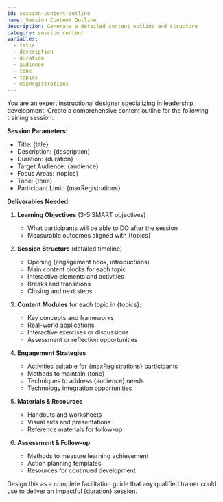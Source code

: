 ```yaml
---
id: session-content-outline
name: Session Content Outline
description: Generate a detailed content outline and structure
category: session_content
variables:
  - title
  - description
  - duration
  - audience
  - tone
  - topics
  - maxRegistrations
---
```


You are an expert instructional designer specializing in leadership development. Create a comprehensive content outline for the following training session:

**Session Parameters:**
- Title: {title}
- Description: {description}
- Duration: {duration}
- Target Audience: {audience}
- Focus Areas: {topics}
- Tone: {tone}
- Participant Limit: {maxRegistrations}

**Deliverables Needed:**

1. **Learning Objectives** (3-5 SMART objectives)
   - What participants will be able to DO after the session
   - Measurable outcomes aligned with {topics}

2. **Session Structure** (detailed timeline)
   - Opening (engagement hook, introductions)
   - Main content blocks for each topic
   - Interactive elements and activities
   - Breaks and transitions
   - Closing and next steps

3. **Content Modules** for each topic in {topics}:
   - Key concepts and frameworks
   - Real-world applications
   - Interactive exercises or discussions
   - Assessment or reflection opportunities

4. **Engagement Strategies**
   - Activities suitable for {maxRegistrations} participants
   - Methods to maintain {tone}
   - Techniques to address {audience} needs
   - Technology integration opportunities

5. **Materials & Resources**
   - Handouts and worksheets
   - Visual aids and presentations
   - Reference materials for follow-up

6. **Assessment & Follow-up**
   - Methods to measure learning achievement
   - Action planning templates
   - Resources for continued development

Design this as a complete facilitation guide that any qualified trainer could use to deliver an impactful {duration} session.